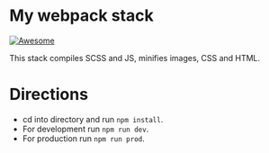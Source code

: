 # My webpack stack

[![Awesome](https://cdn.rawgit.com/sindresorhus/awesome/d7305f38d29fed78fa85652e3a63e154dd8e8829/media/badge.svg)](https://github.com/sindresorhus/awesome)

This stack compiles SCSS and JS, minifies images, CSS and HTML.


# Directions

* cd into directory and run `npm install`.
* For development run `npm run dev`.
* For production run `npm run prod`.